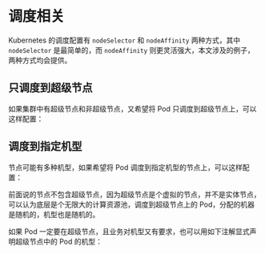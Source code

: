 # 调度相关

Kubernetes 的调度配置有 `nodeSelector` 和 `nodeAffinity` 两种方式，其中 `nodeSelector` 是最简单的，而 `nodeAffinity` 则更灵活强大，本文涉及的例子，两种方式均会提供。

## 只调度到超级节点

如果集群中有超级节点和非超级节点，又希望将 Pod 只调度到超级节点上，可以这样配置：

<Tabs>
  <TabItem value="nginx-eklet-nodeselector" label="nodeSelector 写法">
    <FileBlock file="scheduling/nginx-eklet-nodeselector.yaml" showLineNumbers />
  </TabItem>

  <TabItem value="nginx-eklet-nodeaffinity" label="nodeAffinity 写法">
    <FileBlock file="scheduling/nginx-eklet-nodeaffinity.yaml" showLineNumbers />
  </TabItem>
</Tabs>

## 调度到指定机型

节点可能有多种机型，如果希望将 Pod 调度到指定机型的节点上，可以这样配置：

<Tabs>
  <TabItem value="nginx-eklet-nodeselector" label="nodeSelector 写法">
    <FileBlock file="scheduling/nginx-instance-type-nodeselector.yaml" showLineNumbers />
  </TabItem>

  <TabItem value="nginx-eklet-nodeaffinity" label="nodeAffinity 写法">
    <FileBlock file="scheduling/nginx-instance-type-nodeaffinity.yaml" showLineNumbers />
  </TabItem>
</Tabs>

前面说的节点不包含超级节点，因为超级节点是个虚拟的节点，并不是实体节点，可以认为底层是个无限大的计算资源池，调度到超级节点上的 Pod，分配的机器是随机的，机型也是随机的。

如果 Pod 一定要在超级节点，且业务对机型又有要求，也可以用如下注解显式声明超级节点中的 Pod 的机型：

<FileBlock file="scheduling/nginx-cpu-type-supernode.yaml" showLineNumbers />
